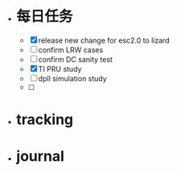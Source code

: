 - # 每日任务
	- [x] release new change for esc2.0 to lizard
	- [ ] confirm LRW cases
	- [ ] confirm DC sanity test
	- [x] TI PRU study
	- [ ] dpll simulation study
	- [ ] 
- # tracking
- # journal

